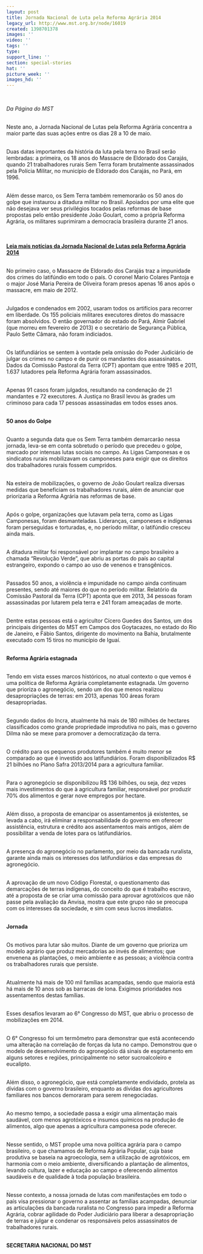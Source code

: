 ```yaml
---
layout: post
title: Jornada Nacional de Luta pela Reforma Agrária 2014
legacy_url: http://www.mst.org.br/node/16019
created: 1398701378
images: ''
video: ''
tags: ''
type: 
support_line: ''
section: special-stories
hat: ''
picture_week: ''
images_hd: ''
---
```

<p>&nbsp;</p><p><em>Da Página do MST</em><br>&nbsp;</p><p>Neste ano, a Jornada Nacional de Lutas pela Reforma Agrária concentra a maior parte das suas ações entre os dias 28 a 10 de maio.&nbsp;<br>&nbsp;</p><p>Duas datas importantes da história da luta pela terra no Brasil serão lembradas: a primeira, os 18 anos do Massacre de Eldorado dos Carajás, quando 21 trabalhadores rurais Sem Terra foram brutalmente assassinados pela Polícia Militar, no município de Eldorado dos Carajás, no Pará, em 1996.&nbsp;</p><p><br>Além desse marco, os Sem Terra também rememorarão os 50 anos do golpe que instaurou a ditadura militar no Brasil. Apoiados por uma elite que não desejava ver seus privilégios tocados pelas reformas de base propostas pelo então presidente João Goulart, como a própria Reforma Agrária, os militares suprimiram a democracia brasileira durante 21 anos.&nbsp;</p><p><br><br><a href="http://www.mst.org.br/taxonomy/term/1232"><strong>Leia mais notícias da Jornada Nacional de Lutas pela Reforma Agrária 2014</strong></a></p><p><br>No primeiro caso, o Massacre de Eldorado dos Carajás traz a impunidade dos crimes do latifúndio em todo o país. O coronel Mario Colares Pantoja e o major José Maria Pereira de Oliveira foram presos apenas 16 anos após o massacre, em maio de 2012.&nbsp;</p><p><br>Julgados e condenados em 2002, usaram todos os artifícios para recorrer em liberdade. Os 155 policiais militares executores diretos do massacre foram absolvidos. O então governador do estado do Pará, Almir Gabriel (que morreu em fevereiro de 2013) e o secretário de Segurança Pública, Paulo Sette Câmara, não foram indiciados.</p><p><br>Os latifundiários se sentem à vontade pela omissão do Poder Judiciário de julgar os crimes no campo e de punir os mandantes dos assassinatos. Dados da Comissão Pastoral da Terra (CPT) apontam que entre 1985 e 2011, 1.637 lutadores pela Reforma Agrária foram assassinados.</p><p><br>Apenas 91 casos foram julgados, resultando na condenação de 21 mandantes e 72 executores. A Justiça no Brasil levou às grades um criminoso para cada 17 pessoas assassinadas em todos esses anos.</p><p><br><strong>50 anos do Golpe</strong></p><p><br>Quanto a segunda data que os Sem Terra também demarcarão nessa jornada, leva-se em conta sobretudo o período que precedeu o golpe, marcado por intensas lutas sociais no campo. As Ligas Camponesas e os sindicatos rurais mobilizavam os camponeses para exigir que os direitos dos trabalhadores rurais fossem cumpridos.&nbsp;</p><p><br>Na esteira de mobilizações, o governo de João Goulart realiza diversas medidas que beneficiam os trabalhadores rurais, além de anunciar que priorizaria a Reforma Agrária nas reformas de base.</p><p><br>Após o golpe, organizações que lutavam pela terra, como as Ligas Camponesas, foram desmanteladas. Lideranças, camponeses e indígenas foram perseguidas e torturadas, e, no período militar, o latifúndio cresceu ainda mais.&nbsp;</p><p><br>A ditadura militar foi responsável por implantar no campo brasileiro a chamada “Revolução Verde”, que abriu as portas do país ao capital estrangeiro, expondo o campo ao uso de venenos e transgênicos.&nbsp;</p><p><br>Passados 50 anos, a violência e impunidade no campo ainda continuam presentes, sendo até maiores do que no período militar. Relatório da Comissão Pastoral da Terra (CPT) aponta que em 2013, 34 pessoas foram assassinadas por lutarem pela terra e 241 foram ameaçadas de morte.&nbsp;</p><p><br>Dentre estas pessoas está o agricultor Cícero Guedes dos Santos, um dos principais dirigentes do MST em Campos dos Goytacazes, no estado do Rio de Janeiro, e Fábio Santos, dirigente do movimento na Bahia, brutalmente executado com 15 tiros no município de Iguaí.</p><p><br><strong>Reforma Agrária estagnada</strong></p><p><br>Tendo em vista esses marcos históricos, no atual contexto o que vemos é uma política de Reforma Agrária completamente estagnada. Um governo que prioriza o agronegócio, sendo um dos que menos realizou desapropriações de terras: em 2013, apenas 100 áreas foram desapropriadas.</p><p><br>Segundo dados do Incra, atualmente há mais de 180 milhões de hectares classificados como grande propriedade improdutiva no país, mas o governo Dilma não se mexe para promover a democratização da terra.&nbsp;</p><p><br>O crédito para os pequenos produtores também é muito menor se comparado ao que é investido aos latifundiários. Foram disponibilizados R$ 21 bilhões no Plano Safra 2013/2014 para a agricultura familiar.&nbsp;</p><p><br>Para o agronegócio se disponibilizou R$ 136 bilhões, ou seja, dez vezes mais investimentos do que à agricultura familiar, responsável por produzir 70% dos alimentos e gerar nove empregos por hectare.</p><p><br>Além disso, a proposta de emancipar os assentamentos já existentes, se levada a cabo, irá eliminar a responsabilidade do governo em oferecer assistência, estrutura e crédito aos assentamentos mais antigos, além de possibilitar a venda de lotes para os latifundiários.&nbsp;</p><p><br>A presença do agronegócio no parlamento, por meio da bancada ruralista, garante ainda mais os interesses dos latifundiários e das empresas do agronegócio.&nbsp;</p><p><br>A aprovação de um novo Código Florestal, o questionamento das demarcações de terras indígenas, do conceito do que é trabalho escravo, até a proposta de se criar uma comissão para aprovar agrotóxicos que não passe pela avaliação da Anvisa, mostra que este grupo não se preocupa com os interesses da sociedade, e sim com seus lucros imediatos.</p><p><br><strong>Jornada</strong></p><p><br>Os motivos para lutar são muitos. Diante de um governo que prioriza um modelo agrário que produz mercadorias ao invés de alimentos; que envenena as plantações, o meio ambiente e as pessoas; a violência contra os trabalhadores rurais que persiste.&nbsp;</p><p><br>Atualmente há mais de 100 mil famílias acampadas, sendo que maioria está há mais de 10 anos sob as barracas de lona. Exigimos prioridades nos assentamentos destas famílias.</p><p><br>Esses desafios levaram ao 6° Congresso do MST, que abriu o processo de mobilizações em 2014.</p><p><br>O 6° Congresso foi um termômetro para demonstrar que está acontecendo uma alteração na correlação de forças da luta no campo. Demonstrou que o modelo de desenvolvimento do agronegócio dá sinais de esgotamento em alguns setores e regiões, principalmente no setor sucroalcoleiro e eucalipto.</p><p><br>Além disso, o agronegócio, que está completamente endividado, protela as dívidas com o governo brasileiro, enquanto as dívidas dos agricultores familiares nos bancos demoraram para serem renegociadas.</p><p><br>Ao mesmo tempo, a sociedade passa a exigir uma alimentação mais saudável, com menos agrotóxicos e insumos químicos na produção de alimentos, algo que apenas a agricultura camponesa pode oferecer.</p><p><br>Nesse sentido, o MST propõe uma nova política agrária para o campo brasileiro, o que chamamos de Reforma Agrária Popular, cuja base produtiva se baseia na agroecologia, sem a utilização de agrotóxicos, em harmonia com o meio ambiente, diversificando a plantação de alimentos, levando cultura, lazer e educação ao campo e oferecendo alimentos saudáveis e de qualidade à toda população brasileira. &nbsp;</p><p><br>Nesse contexto, a nossa jornada de lutas com manifestações em todo o país visa pressionar o governo a assentar as famílias acampadas, denunciar as articulações da bancada ruralista no Congresso para impedir a Reforma Agrária, cobrar agilidade do Poder Judiciário para liberar a desapropriação de terras e julgar e condenar os responsáveis pelos assassinatos de trabalhadores rurais.&nbsp;</p><p><strong><br>SECRETARIA NACIONAL DO MST</strong></p><div><strong><br></strong></div>
